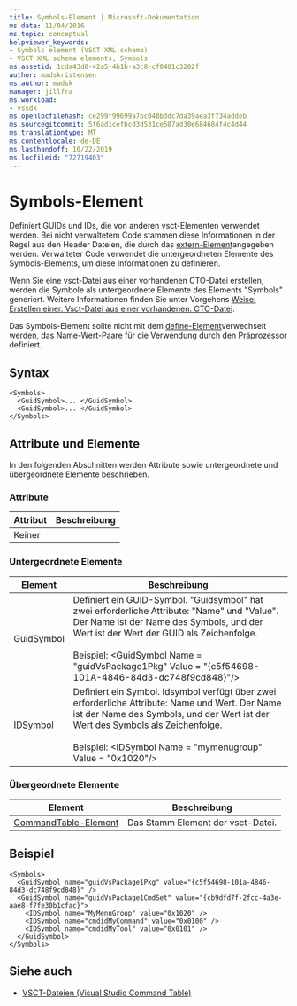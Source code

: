 ```yaml
---
title: Symbols-Element | Microsoft-Dokumentation
ms.date: 11/04/2016
ms.topic: conceptual
helpviewer_keywords:
- Symbols element (VSCT XML schema)
- VSCT XML schema elements, Symbols
ms.assetid: 1cda43d8-42a5-4b1b-a3c8-cf0401c3202f
author: madskristensen
ms.author: madsk
manager: jillfra
ms.workload:
- vssdk
ms.openlocfilehash: ce299f99699a7bc048b3dc7da39aea3f734addeb
ms.sourcegitcommit: 5f6ad1cefbcd3d531ce587ad30e684684f4c4d44
ms.translationtype: MT
ms.contentlocale: de-DE
ms.lasthandoff: 10/22/2019
ms.locfileid: "72719403"
---
```

# <a name="symbols-element"></a>Symbols-Element
Definiert GUIDs und IDs, die von anderen vsct-Elementen verwendet werden. Bei nicht verwaltetem Code stammen diese Informationen in der Regel aus den Header Dateien, die durch das [extern-Element](../extensibility/extern-element.md)angegeben werden. Verwalteter Code verwendet die untergeordneten Elemente des Symbols-Elements, um diese Informationen zu definieren.

 Wenn Sie eine vsct-Datei aus einer vorhandenen CTO-Datei erstellen, werden die Symbole als untergeordnete Elemente des Elements "Symbols" generiert. Weitere Informationen finden Sie unter Vorgehens [Weise: Erstellen einer. Vsct-Datei aus einer vorhandenen. CTO-Datei](../extensibility/internals/how-to-create-a-dot-vsct-file.md#how-to-create-a-dot-vsct-file-from-an-existing-dot-cto-file).

 Das Symbols-Element sollte nicht mit dem [define-Element](../extensibility/define-element.md)verwechselt werden, das Name-Wert-Paare für die Verwendung durch den Präprozessor definiert.

## <a name="syntax"></a>Syntax

```
<Symbols>
  <GuidSymbol>... </GuidSymbol>
  <GuidSymbol>... </GuidSymbol>
</Symbols>
```

## <a name="attributes-and-elements"></a>Attribute und Elemente
 In den folgenden Abschnitten werden Attribute sowie untergeordnete und übergeordnete Elemente beschrieben.

### <a name="attributes"></a>Attribute

|Attribut|Beschreibung|
|---------------|-----------------|
|Keiner||

### <a name="child-elements"></a>Untergeordnete Elemente

|Element|Beschreibung|
|-------------|-----------------|
|GuidSymbol|Definiert ein GUID-Symbol. "Guidsymbol" hat zwei erforderliche Attribute: "Name" und "Value". Der Name ist der Name des Symbols, und der Wert ist der Wert der GUID als Zeichenfolge.<br /><br /> Beispiel: \<GuidSymbol Name = "guidVsPackage1Pkg" Value = "{c5f54698-101A-4846-84d3-dc748f9cd848}"/>|
|IDSymbol|Definiert ein Symbol. Idsymbol verfügt über zwei erforderliche Attribute: Name und Wert. Der Name ist der Name des Symbols, und der Wert ist der Wert des Symbols als Zeichenfolge.<br /><br /> Beispiel: \<IDSymbol Name = "mymenugroup" Value = "0x1020"/>|

### <a name="parent-elements"></a>Übergeordnete Elemente

|Element|Beschreibung|
|-------------|-----------------|
|[CommandTable-Element](../extensibility/commandtable-element.md)|Das Stamm Element der vsct-Datei.|

## <a name="example"></a>Beispiel

```
<Symbols>
  <GuidSymbol name="guidVsPackage1Pkg" value="{c5f54698-101a-4846-84d3-dc748f9cd848}" />
  <GuidSymbol name="guidVsPackage1CmdSet" value="{cb9dfd7f-2fcc-4a3e-aae8-f7fe30b1cfac}">
    <IDSymbol name="MyMenuGroup" value="0x1020" />
    <IDSymbol name="cmdidMyCommand" value="0x0100" />
    <IDSymbol name="cmdidMyTool" value="0x0101" />
  </GuidSymbol>
</Symbols>
```

## <a name="see-also"></a>Siehe auch
- [VSCT-Dateien (Visual Studio Command Table)](../extensibility/internals/visual-studio-command-table-dot-vsct-files.md)